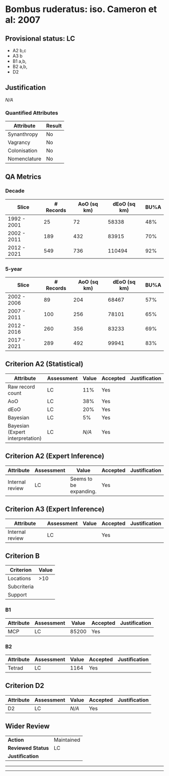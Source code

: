 # Bombus ruderatus: iso. Cameron et al: 2007
## Provisional status: LC
- A2 b,c
- A3 b
- B1 a,b, 
- B2 a,b, 
- D2

## Justification
*N/A*
### Quantified Attributes
|Attribute|Result|
|---|---|
|Synanthropy|No|
|Vagrancy|No|
|Colonisation|No|
|Nomenclature|No|
## QA Metrics
### Decade
| Slice | # Records | AoO (sq km) | dEoO (sq km) |BU%A |
|---|---|---|---|---|
|1992 - 2001|25|72|58338|48%|
|2002 - 2011|189|432|83915|70%|
|2012 - 2021|549|736|110494|92%|
### 5-year
| Slice | # Records | AoO (sq km) | dEoO (sq km) |BU%A |
|---|---|---|---|---|
|2002 - 2006|89|204|68467|57%|
|2007 - 2011|100|256|78101|65%|
|2012 - 2016|260|356|83233|69%|
|2017 - 2021|289|492|99941|83%|
## Criterion A2 (Statistical)
|Attribute|Assessment|Value|Accepted|Justification
|---|---|---|---|---|
|Raw record count|LC|11%|Yes||
|AoO|LC|38%|Yes||
|dEoO|LC|20%|Yes||
|Bayesian|LC|5%|Yes||
|Bayesian (Expert interpretation)|LC|*N/A*|Yes||
## Criterion A2 (Expert Inference)
|Attribute|Assessment|Value|Accepted|Justification
|---|---|---|---|---|
|Internal review|LC|Seems to be expanding.|Yes||
## Criterion A3 (Expert Inference)
|Attribute|Assessment|Value|Accepted|Justification
|---|---|---|---|---|
|Internal review|LC||Yes||
## Criterion B
|Criterion| Value|
|---|---|
|Locations|>10|
|Subcriteria||
|Support||
### B1
|Attribute|Assessment|Value|Accepted|Justification
|---|---|---|---|---|
|MCP|LC|85200|Yes||
### B2
|Attribute|Assessment|Value|Accepted|Justification
|---|---|---|---|---|
|Tetrad|LC|1164|Yes||
## Criterion D2
|Attribute|Assessment|Value|Accepted|Justification
|---|---|---|---|---|
|D2|LC|*N/A*|Yes||
## Wider Review
|  |  |
|---|---|
|**Action**|Maintained|
|**Reviewed Status**|LC|
|**Justification**||
---
 ---
 <br><br>
 

